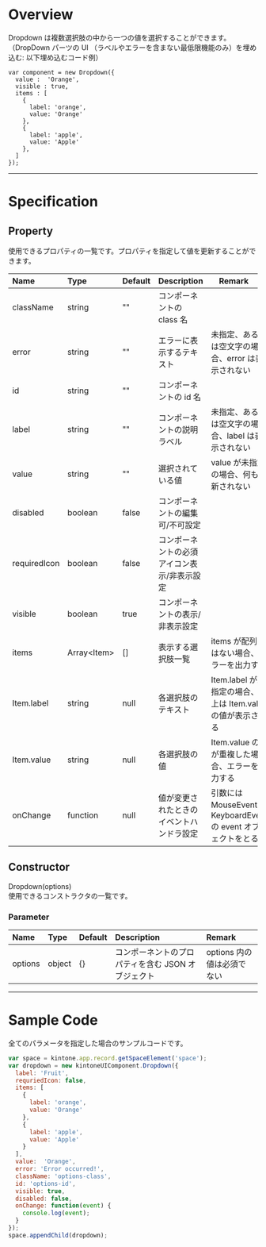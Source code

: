 # Overview

Dropdown は複数選択肢の中から一つの値を選択することができます。
（DropDown パーツの UI （ラベルやエラーを含まない最低限機能のみ）を埋め込む: 以下埋め込むコード例）

```KUCComponentRenderer {"id":"_render"}
var component = new Dropdown({
  value :  'Orange',
  visible : true,
  items : [
    { 
      label: 'orange',
      value: 'Orange' 
    },
    { 
      label: 'apple',
      value: 'Apple' 
    },
  ]
});
```
***
# Specification

## Property

使用できるプロパティの一覧です。プロパティを指定して値を更新することができます。

| Name| Type| Default | Description |　Remark |
| :--- | :--- | :--- | :--- | :--- |
|className|string|""|コンポーネントの class 名||
|error|string|""|エラーに表示するテキスト|未指定、あるいは空文字の場合、error は表示されない|
|id|string|""|コンポーネントの id 名||
|label|string|""|コンポーネントの説明ラベル|未指定、あるいは空文字の場合、label は表示されない|
|value|string|""|選択されている値|value が未指定の場合、何も更新されない|
|disabled|boolean|false|コンポーネントの編集可/不可設定||
|requiredIcon|boolean|false|コンポーネントの必須アイコン表示/非表示設定||
|visible|boolean|true|コンポーネントの表示/非表示設定||
|items|Array\<Item\>|[]|表示する選択肢一覧|items が配列ではない場合、エラーを出力する|
|Item.label|string|null|各選択肢のテキスト|Item.label が未指定の場合、UI 上は Item.value の値が表示される|
|Item.value|string|null|各選択肢の値|Item.value の値が重複した場合、エラーを出力する|
|onChange|function|null|値が変更されたときのイベントハンドラ設定|引数には MouseEvent と KeyboardEvent の event オブジェクトをとる|

## Constructor

Dropdown(options)     
使用できるコンストラクタの一覧です。

### Parameter
| Name| Type| Default | Description |Remark|
| :--- | :--- | :--- | :--- | :--- |
|options|object|{}|コンポーネントのプロパティを含む JSON オブジェクト|options 内の値は必須でない|

***
# Sample Code

全てのパラメータを指定した場合のサンプルコードです。

```javascript
var space = kintone.app.record.getSpaceElement('space');
var dropdown = new kintoneUIComponent.Dropdown({
  label: 'Fruit',
  requriedIcon: false,
  items: [
    { 
      label: 'orange',
      value: 'Orange' 
    },
    { 
      label: 'apple',
      value: 'Apple' 
    }
  ],
  value:  'Orange',
  error: 'Error occurred!',
  className: 'options-class',
  id: 'options-id',
  visible: true,
  disabled: false,
  onChange: function(event) {
    console.log(event);
  } 
});
space.appendChild(dropdown);
```
